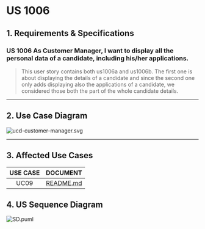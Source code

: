 # US 1006

## 1. Requirements & Specifications

### **US 1006** As Customer Manager, I want to display all the personal data of a candidate, including his/her applications.

> This user story contains both us1006a and us1006b. The first one is about displaying the details of a candidate and since the second one only adds displaying also the applications of a candidate, we considered those both the part of the whole candidate details.


---

## 2. Use Case Diagram

![ucd-customer-manager.svg](uc%20diagram%2Fsvg%2Fucd-customer-manager.svg)

---

## 3. Affected Use Cases

| USE CASE |                                        DOCUMENT                                        |
|:--------:|:--------------------------------------------------------------------------------------:|
|   UC09   |                  [README.md](..%2F..%2Fuc%2Fuc09%2FREADME.md)                    |


## 4. US Sequence Diagram

![SD.puml](..%2F..%2Fuc%2Fuc09%2Fdiagrams%2Fuml%2FSD.puml)